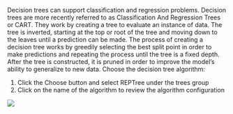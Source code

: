 Decision trees can support classification and regression problems. Decision trees are more
recently referred to as Classification And Regression Trees or CART. They work by creating
a tree to evaluate an instance of data. The tree is inverted, starting at the top or root of the
tree and moving down to the leaves until a prediction can be made. The process of creating a
decision tree works by greedily selecting the best split point in order to make predictions and
repeating the process until the tree is a fixed depth. After the tree is constructed, it is pruned
in order to improve the model’s ability to generalize to new data. Choose the decision tree
algorithm:

1) Click the Choose button and select REPTree under the trees group
2) Click on the name of the algorithm to review the algorithm configuration

![](https://github.com/fenago/katacoda-scenarios/raw/master/machine-learning-mastery-weka/machine-learning-mastery-weka-chapter-18/steps/images/95.png)
